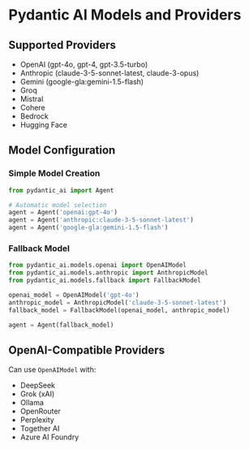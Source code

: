 # Pydantic AI Models and Providers

## Supported Providers
- OpenAI (gpt-4o, gpt-4, gpt-3.5-turbo)
- Anthropic (claude-3-5-sonnet-latest, claude-3-opus)
- Gemini (google-gla:gemini-1.5-flash)
- Groq
- Mistral
- Cohere
- Bedrock
- Hugging Face

## Model Configuration

### Simple Model Creation
```python
from pydantic_ai import Agent

# Automatic model selection
agent = Agent('openai:gpt-4o')
agent = Agent('anthropic:claude-3-5-sonnet-latest')
agent = Agent('google-gla:gemini-1.5-flash')
```

### Fallback Model
```python
from pydantic_ai.models.openai import OpenAIModel
from pydantic_ai.models.anthropic import AnthropicModel
from pydantic_ai.models.fallback import FallbackModel

openai_model = OpenAIModel('gpt-4o')
anthropic_model = AnthropicModel('claude-3-5-sonnet-latest')
fallback_model = FallbackModel(openai_model, anthropic_model)

agent = Agent(fallback_model)
```

## OpenAI-Compatible Providers
Can use `OpenAIModel` with:
- DeepSeek
- Grok (xAI)
- Ollama
- OpenRouter
- Perplexity
- Together AI
- Azure AI Foundry